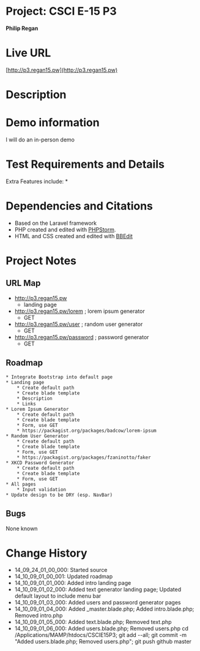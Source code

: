 # Project: CSCI E-15 P3
**Philip Regan**

# Live URL
[http://p3.regan15.pw](http://p3.regan15.pw)

# Description
<!-- 2-3+ sentences -->

# Demo information
<!-- If you attend your section to do an in-person demo, make a note of this. If you opt to do the Jing screencast demo, include the link here .-->
I will do an in-person demo

# Test Requirements and Details
<!-- Any details the instructor or TA needs to know, for example, test credentials. -->
Extra Features include:
*

# Dependencies and Citations
<!--A list of any plugins, libraries, packages or outside code used in the project. See Student Responsibilities for more details on avoiding code plagiarism.-->
* Based on the Laravel framework
* PHP created and edited with [PHPStorm](http://www.jetbrains.com/phpstorm/).
* HTML and CSS created and edited with [BBEdit](http://www.barebones.com/products/bbedit/)

# Project Notes

## URL Map
* http://p3.regan15.pw
	* landing page
* http://p3.regan15.pw/lorem ; lorem ipsum generator
	* GET
* http://p3.regan15.pw/user ; random user generator
	* GET 
* http://p3.regan15.pw/password ; password generator
	* GET 

## Roadmap

	* Integrate Bootstrap into default page
	* Landing page
		* Create default path
		* Create blade template
		* Description
		* Links
	* Lorem Ipsum Generator
		* Create default path
        * Create blade template
		* Form, use GET
		* https://packagist.org/packages/badcow/lorem-ipsum
	* Random User Generator
		* Create default path
        * Create blade template
		* Form, use GET
		* https://packagist.org/packages/fzaninotto/faker
	* XKCD Password Generator
		* Create default path
        * Create blade template
		* Form, use GET
	* All pages
		* Input validation
	* Update design to be DRY (esp. NavBar)

## Bugs
None known

# Change History

* 14\_09\_24\_01\_00\_000: Started source
* 14\_10\_09\_01\_00\_001: Updated roadmap
* 14\_10\_09\_01\_01\_000: Added intro landing page
* 14\_10\_09\_01\_02\_000: Added text generator landing page; Updated default layout to include menu bar
* 14\_10\_09\_01\_03\_000: Added users and password generator pages
* 14\_10\_09\_01\_04\_000: Added _master.blade.php; Added intro.blade.php; Removed intro.php
* 14\_10\_09\_01\_05\_000: Added text.blade.php; Removed text.php
* 14\_10\_09\_01\_06\_000: Added users.blade.php; Removed users.php
cd /Applications/MAMP/htdocs/CSCIE15P3; git add --all; git commit -m "Added users.blade.php; Removed users.php"; git push github master